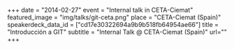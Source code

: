 +++
date = "2014-02-27"
event = "Internal talk in CETA-Ciemat"
featured_image = "img/talks/git-ceta.png"
place = "CETA-Ciemat (Spain)"
speakerdeck_data_id = ["cd17e30322694a9b9b518fb64954ae66"]
title = "Introducción a GIT"
subtitle = "Internal Talk @ CETA-Ciemat (Spain)"
url=""
+++
